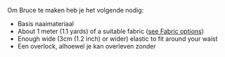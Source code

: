 Om Bruce te maken heb je het volgende nodig:

-   Basis naaimateriaal
-   About 1 meter (1.1 yards) of a suitable fabric ([see Fabric options](/docs/patterns/bruce/fabric/))
-   Enough wide (3cm (1.2 inch) or wider) elastic to fit around your waist
-   Een overlock, alhoewel je kan overleven zonder
